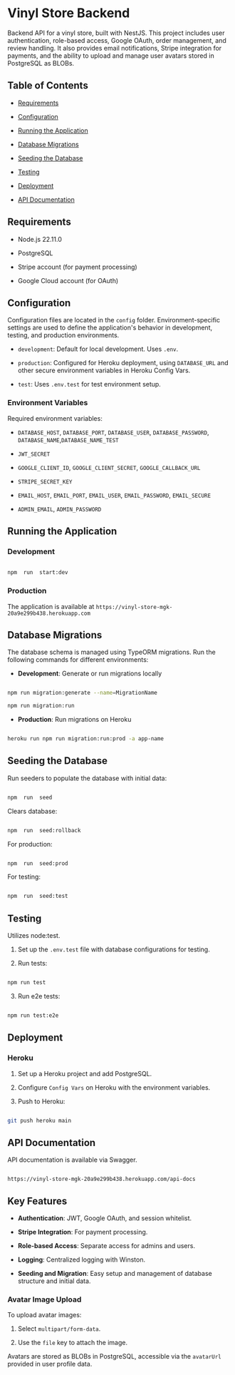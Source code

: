 
  

# Vinyl Store Backend

  

Backend API for a vinyl store, built with NestJS. This project includes user authentication, role-based access, Google OAuth, order management, and review handling. It also provides email notifications, Stripe integration for payments, and the ability to upload and manage user avatars stored in PostgreSQL as BLOBs. 

  

## Table of Contents

- [Requirements](#requirements)


- [Configuration](#configuration)

- [Running the Application](#running-the-application)

- [Database Migrations](#database-migrations)

- [Seeding the Database](#seeding-the-database)

- [Testing](#testing)

- [Deployment](#deployment)

- [API Documentation](#api-documentation)

  

## Requirements

- Node.js 22.11.0

- PostgreSQL

- Stripe account (for payment processing)

- Google Cloud account (for OAuth)

  


  


## Configuration

  

Configuration files are located in the `config` folder. Environment-specific settings are used to define the application's behavior in development, testing, and production environments.

  

-  `development`: Default for local development. Uses `.env`.

-  `production`: Configured for Heroku deployment, using `DATABASE_URL` and other secure environment variables in Heroku Config Vars.

-  `test`: Uses `.env.test` for test environment setup.

  

### Environment Variables

  

Required environment variables:

-  `DATABASE_HOST`, `DATABASE_PORT`, `DATABASE_USER`, `DATABASE_PASSWORD`, `DATABASE_NAME`,`DATABASE_NAME_TEST`

-  `JWT_SECRET`

-  `GOOGLE_CLIENT_ID`, `GOOGLE_CLIENT_SECRET`, `GOOGLE_CALLBACK_URL`

-  `STRIPE_SECRET_KEY`

-  `EMAIL_HOST`, `EMAIL_PORT`, `EMAIL_USER`, `EMAIL_PASSWORD`, `EMAIL_SECURE`

-  `ADMIN_EMAIL`, `ADMIN_PASSWORD`


  

## Running the Application

  

### Development

  

```bash

npm  run  start:dev

```

  

### Production

  

  

The application is available at `https://vinyl-store-mgk-20a9e299b438.herokuapp.com` 

  

## Database Migrations

  


The database schema is managed using TypeORM migrations. Run the following commands for different environments:

  

-  **Development**: Generate or run migrations locally

```bash

npm run migration:generate --name=MigrationName

npm run migration:run

```

  

-  **Production**: Run migrations on Heroku

```bash

heroku run npm run migration:run:prod -a app-name

```

  

## Seeding the Database

  

Run seeders to populate the database with initial data:

  

```bash

npm  run  seed

```
Clears database:

  

```bash

npm  run  seed:rollback

```
  

For production:

```bash

npm  run  seed:prod

```

For testing:

```bash

npm  run  seed:test

```
  

## Testing

  
Utilizes node:test.

1. Set up the `.env.test` file with database configurations for testing.

2. Run tests:

```bash

npm run test

```

3. Run e2e tests:

```bash

npm run test:e2e

```

  

## Deployment

  

### Heroku

1. Set up a Heroku project and add PostgreSQL.

2. Configure `Config Vars` on Heroku with the environment variables.

3. Push to Heroku:

```bash

git push heroku main

```

  

## API Documentation

  

API documentation is available via Swagger. 

  

```

https://vinyl-store-mgk-20a9e299b438.herokuapp.com/api-docs

```

  

## Key Features

  

-  **Authentication**: JWT, Google OAuth, and session whitelist.

-  **Stripe Integration**: For payment processing.

-  **Role-based Access**: Separate access for admins and users.

-  **Logging**: Centralized logging with Winston.

-  **Seeding and Migration**: Easy setup and management of database structure and initial data.

### Avatar Image Upload

  

To upload avatar images:

1. Select `multipart/form-data`.

2. Use the `file` key to attach the image.

  

Avatars are stored as BLOBs in PostgreSQL, accessible via the `avatarUrl` provided in user profile data.
  

